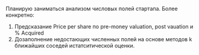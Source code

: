 Планирую заниматься анализом числовых полей стартапа. Более конкретно:

1. Предсказание Price per share по pre-money valuation, post vauation и % Acquired
2. Дозаполнение недостающих численных полей на основе методов k ближайших соседей истатситической оценки.
